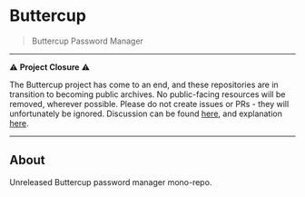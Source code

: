 # Buttercup
> Buttercup Password Manager

---

⚠️ **Project Closure** ⚠️

The Buttercup project has come to an end, and these repositories are in transition to becoming public archives. No public-facing resources will be removed, wherever possible. Please do not create issues or PRs - they will unfortunately be ignored. Discussion can be found [here](https://github.com/buttercup/buttercup-desktop/discussions/1395), and explanation [here](https://gist.github.com/perry-mitchell/43ebfcec4d874b77a704be1d4f2262e6).

---

## About

Unreleased Buttercup password manager mono-repo.
